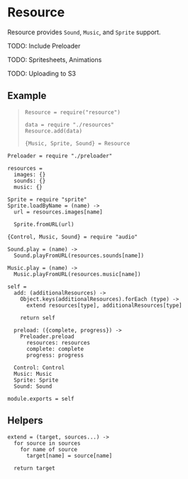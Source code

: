 Resource
========

Resource provides `Sound`, `Music`, and `Sprite` support.

TODO: Include Preloader

TODO: Spritesheets, Animations

TODO: Uploading to S3

Example
-------

>     Resource = require("resource")
>
>     data = require "./resources"
>     Resource.add(data)
>
>     {Music, Sprite, Sound} = Resource

    Preloader = require "./preloader"

    resources =
      images: {}
      sounds: {}
      music: {}

    Sprite = require "sprite"
    Sprite.loadByName = (name) ->
      url = resources.images[name]

      Sprite.fromURL(url)

    {Control, Music, Sound} = require "audio"

    Sound.play = (name) ->
      Sound.playFromURL(resources.sounds[name])

    Music.play = (name) ->
      Music.playFromURL(resources.music[name])

    self = 
      add: (additionalResources) ->
        Object.keys(additionalResources).forEach (type) ->
          extend resources[type], additionalResources[type]
        
        return self

      preload: ({complete, progress}) ->
        Preloader.preload
          resources: resources
          complete: complete
          progress: progress

      Control: Control
      Music: Music
      Sprite: Sprite
      Sound: Sound

    module.exports = self

Helpers
-------

    extend = (target, sources...) ->
      for source in sources
        for name of source
          target[name] = source[name]

      return target
